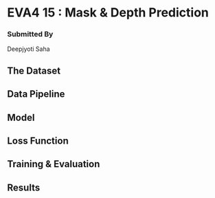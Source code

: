 # EVA4 15 : Mask & Depth Prediction

### Submitted By ###
Deepjyoti Saha

## The Dataset 


## Data Pipeline


## Model


## Loss Function


## Training & Evaluation


## Results

